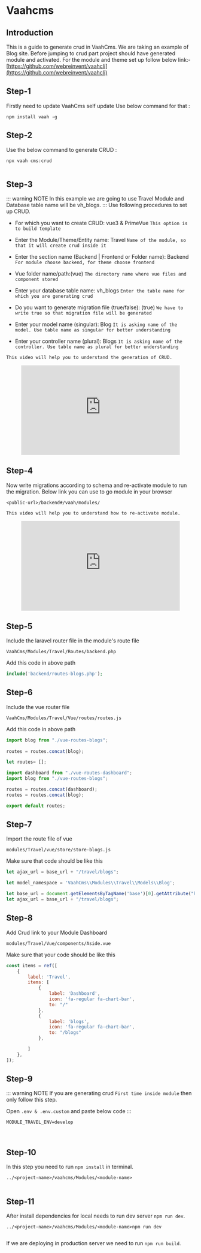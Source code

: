 # Vaahcms

[comment]: <> ([[toc]])

## Introduction

This is a guide to generate crud in VaahCms. We are taking an example of Blog site.
Before jumping to crud part project should have generated module and activated.
For the module and theme set up follow below link:-
[https://github.com/webreinvent/vaahcli](https://github.com/webreinvent/vaahcli)

## Step-1
Firstly need to update VaahCms self update
Use below command for that :
```shell
npm install vaah -g
```

## Step-2
Use the below command to generate CRUD :

```shell
npx vaah cms:crud
```
<img :src="$withBase('/images/crud-generate-2.png')">

## Step-3
::: warning NOTE
In this example we are going to use Travel Module and Database table name will be vh_blogs. 
:::
Use following procedures to set up CRUD.

- For which you want to create CRUD: vue3 & PrimeVue ```This option is to build template```

- Enter the Module/Theme/Entity name: Travel ```Name of the module, so that it will create crud inside it```

- Enter the section name (Backend | Frontend or Folder name): Backend ```For module choose backend, for theme choose frontend```

- Vue folder name/path:(vue) ```The directory name where vue files and component stored```

- Enter your database table name: vh_blogs ```Enter the table name for which you are generating crud```

- Do you want to generate migration file (true/false):  (true) ```We have to write true so that migration file will be generated```

- Enter your model name (singular): Blog ```It is asking name of the model. Use table name as singular for better understanding```

- Enter your controller name (plural): Blogs ```It is asking name of the controller. Use table name as plural for better understanding```

```This video will help you to understand the generation of CRUD.```
<figure>
  <iframe src="https://img-v4.getdemo.dev/screenshot/cmd_NiBc9DdrDM.mp4" frameborder="0" allowfullscreen="true" style="width: 100%; aspect-ratio: 16/9;"> </iframe>
</figure>

## Step-4
Now write migrations according to schema and re-activate module to run the migration.
Below link you can use to go module in your browser
```http request
<public-url>/backend#/vaah/modules/
```
```This video will help you to understand how to re-activate module.```

<figure>
  <iframe src="https://img-v4.getdemo.dev/screenshot/chrome_j3WEb0p0h0.mp4" frameborder="0" allowfullscreen="true" style="width: 100%; aspect-ratio: 16/9;"> </iframe>
</figure>

## Step-5
Include the laravel router file in the module's route file

```VaahCms/Modules/Travel/Routes/backend.php```

Add this code in above path

```php
include('backend/routes-blogs.php');
```

## Step-6
Include the vue router file

```VaahCms/Modules/Travel/Vue/routes/routes.js```

Add this code in above path
``` js
import blog from "./vue-routes-blogs";
   
routes = routes.concat(blog);
```

``` js
let routes= [];

import dashboard from "./vue-routes-dashboard";
import blog from "./vue-routes-blogs";

routes = routes.concat(dashboard);
routes = routes.concat(blog);

export default routes;
```

## Step-7
Import the route file of vue

```modules/Travel/vue/store/store-blogs.js```

Make sure that code should be like this
```js
let ajax_url = base_url + "/travel/blogs";
```

```js
let model_namespace = 'VaahCms\\Modules\\Travel\\Models\\Blog';

let base_url = document.getElementsByTagName('base')[0].getAttribute("href");
let ajax_url = base_url + "/travel/blogs";
```
## Step-8
Add Crud link to your Module Dashboard

```modules/Travel/Vue/components/Aside.vue```

Make sure that your code should be like this

```js
const items = ref([
    {
        label: 'Travel',
        items: [
            {
                label: 'Dashboard',
                icon: 'fa-regular fa-chart-bar',
                to: "/"
            },
            {
                label: 'blogs',
                icon: 'fa-regular fa-chart-bar',
                to: "/blogs"
            },

        ]
    },
]);
```

## Step-9

::: warning NOTE
If you are generating crud `First time inside module` then only follow this step.

Open ```.env & .env.custom``` and paste below code
:::

```
MODULE_TRAVEL_ENV=develop
```
<img :src="$withBase('/images/crud-generate-8-a.png')">
<img :src="$withBase('/images/crud-generate-8-b.png')">

## Step-10

In this step you need to run `npm install` in terminal.
```shell
../<project-name>/vaahcms/Modules/<module-name>
```
<img :src="$withBase('/images/crud-generate-9.png')">

## Step-11

After install dependencies for local needs to run dev server `npm run dev`.
```shell
../<project-name>/vaahcms/Modules/<module-name>npm run dev
```

<img :src="$withBase('/images/crud-generate-10.png')">

If we are deploying in production server we need to run `npm run build`.

